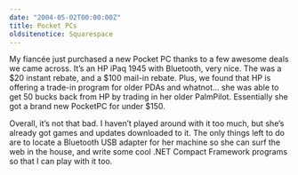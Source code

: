 ```yaml
---
date: "2004-05-02T00:00:00Z"
title: Pocket PCs
oldsitenotice: Squarespace
---
```

My fiancée just purchased a new Pocket PC thanks to a few awesome deals we came across. It’s an HP iPaq 1945 with Bluetooth, very nice. The was a $20 instant rebate, and a $100 mail-in rebate. Plus, we found that HP is offering a trade-in program for older PDAs and whatnot… she was able to get 50 bucks back from HP by trading in her older PalmPilot. Essentially she got a brand new PocketPC for under $150.

Overall, it’s not that bad. I haven’t played around with it too much, but she’s already got games and updates downloaded to it. The only things left to do are to locate a Bluetooth USB adapter for her machine so she can surf the web in the house, and write some cool .NET Compact Framework programs so that I can play with it too.
